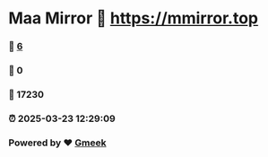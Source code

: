 # Maa Mirror :link: https://mmirror.top 
### :page_facing_up: [6](https://mmirror.top/tag.html) 
### :speech_balloon: 0 
### :hibiscus: 17230 
### :alarm_clock: 2025-03-23 12:29:09 
### Powered by :heart: [Gmeek](https://github.com/Meekdai/Gmeek)
